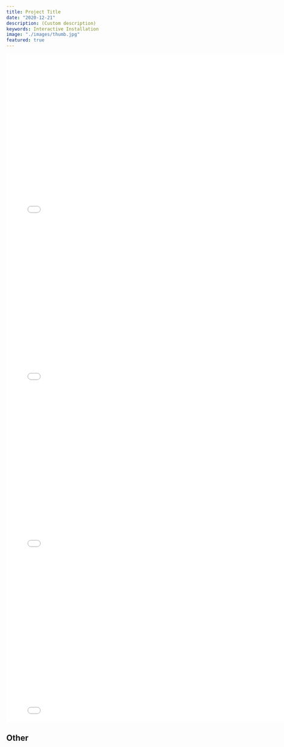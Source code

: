 ```yaml
---
title: Project Title
date: "2020-12-21"
description: (Custom description)
keywords: Interactive Installation
image: "./images/thumb.jpg"
featured: true
---
```


<iframe width="800" height="440" src="//www.youtube.com/embed/EWHcW4i7lKY?feature=player_detailpage" frameborder="0" allowfullscreen></iframe>
<iframe width="800" height="440" src="//www.youtube.com/embed/xglnhOfC3Fw?feature=player_detailpage" frameborder="0" allowfullscreen></iframe>
<iframe width="800" height="440" src="//www.youtube.com/embed/dcOQKDCJrnk?feature=player_detailpage" frameborder="0" allowfullscreen></iframe>
<iframe width="800" height="440" src="//www.youtube.com/embed/xb1afM46Vbs?feature=player_detailpage" frameborder="0" allowfullscreen></iframe>

## Other
